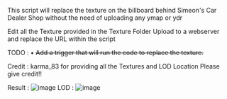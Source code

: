 This script will replace the texture on the billboard behind Simeon's Car Dealer Shop without the need of uploading any ymap or ydr

Edit all the Texture provided in the Texture Folder
Upload to a webserver and replace the URL within the script

TODO : 
• ~~Add a trigger that will run the code to replace the texture.~~


Credit : karma_83 for providing all the Textures and LOD Location
Please give credit!!

Result :
![image](https://forum.cfx.re/uploads/default/original/4X/5/3/4/5341a33bc2597e63bec57103dc0a4a9f42b30dae.jpeg)
LOD :
![image](https://forum.cfx.re/uploads/default/original/4X/4/4/3/4439b11a4075dd945047f554859183a2d0dde4bd.jpeg)


